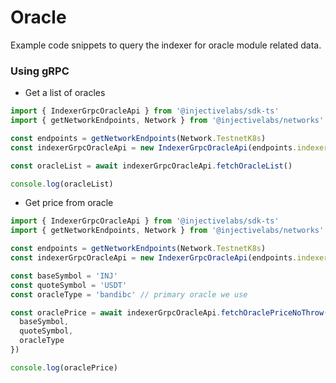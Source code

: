 # Oracle

Example code snippets to query the indexer for oracle module related data.

### Using gRPC

* Get a list of oracles

```ts
import { IndexerGrpcOracleApi } from '@injectivelabs/sdk-ts'
import { getNetworkEndpoints, Network } from '@injectivelabs/networks'

const endpoints = getNetworkEndpoints(Network.TestnetK8s)
const indexerGrpcOracleApi = new IndexerGrpcOracleApi(endpoints.indexer)

const oracleList = await indexerGrpcOracleApi.fetchOracleList()

console.log(oracleList)
```

* Get price from oracle

```ts
import { IndexerGrpcOracleApi } from '@injectivelabs/sdk-ts'
import { getNetworkEndpoints, Network } from '@injectivelabs/networks'

const endpoints = getNetworkEndpoints(Network.TestnetK8s)
const indexerGrpcOracleApi = new IndexerGrpcOracleApi(endpoints.indexer)

const baseSymbol = 'INJ'
const quoteSymbol = 'USDT'
const oracleType = 'bandibc' // primary oracle we use

const oraclePrice = await indexerGrpcOracleApi.fetchOraclePriceNoThrow({
  baseSymbol,
  quoteSymbol,
  oracleType
})

console.log(oraclePrice)
```
